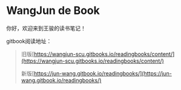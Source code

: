 # WangJun de Book

你好，欢迎来到王骏的读书笔记！

gitbook阅读地址：

> 旧版[https://wangjun-scu.gitbooks.io/readingbooks/content/](https://wangjun-scu.gitbooks.io/readingbooks/content/)
>
> 新版[https://jun-wang.gitbook.io/readingbooks/](https://jun-wang.gitbook.io/readingbooks/)



